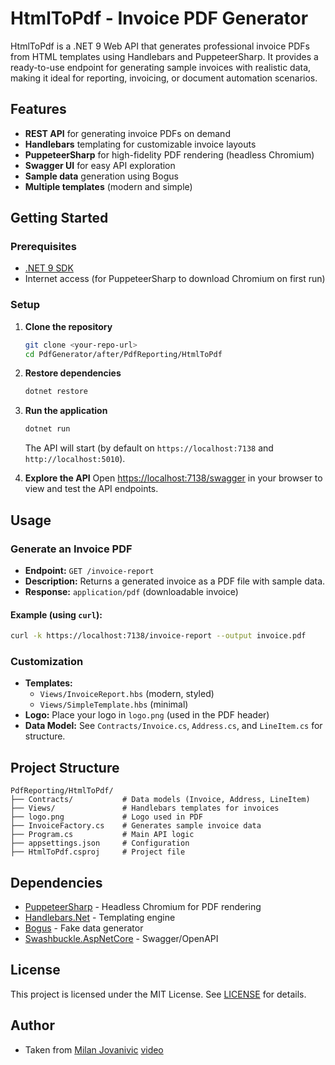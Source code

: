 # HtmlToPdf - Invoice PDF Generator

HtmlToPdf is a .NET 9 Web API that generates professional invoice PDFs from HTML templates using Handlebars and PuppeteerSharp. It provides a ready-to-use endpoint for generating sample invoices with realistic data, making it ideal for reporting, invoicing, or document automation scenarios.

## Features

- **REST API** for generating invoice PDFs on demand
- **Handlebars** templating for customizable invoice layouts
- **PuppeteerSharp** for high-fidelity PDF rendering (headless Chromium)
- **Swagger UI** for easy API exploration
- **Sample data** generation using Bogus
- **Multiple templates** (modern and simple)

## Getting Started

### Prerequisites

- [.NET 9 SDK](https://dotnet.microsoft.com/en-us/download/dotnet/9.0)
- Internet access (for PuppeteerSharp to download Chromium on first run)

### Setup

1. **Clone the repository**
   ```sh
   git clone <your-repo-url>
   cd PdfGenerator/after/PdfReporting/HtmlToPdf
   ```
2. **Restore dependencies**
   ```sh
   dotnet restore
   ```
3. **Run the application**

   ```sh
   dotnet run
   ```

   The API will start (by default on `https://localhost:7138` and `http://localhost:5010`).

4. **Explore the API**
   Open [https://localhost:7138/swagger](https://localhost:7138/swagger) in your browser to view and test the API endpoints.

## Usage

### Generate an Invoice PDF

- **Endpoint:** `GET /invoice-report`
- **Description:** Returns a generated invoice as a PDF file with sample data.
- **Response:** `application/pdf` (downloadable invoice)

#### Example (using `curl`):

```sh
curl -k https://localhost:7138/invoice-report --output invoice.pdf
```

### Customization

- **Templates:**
  - `Views/InvoiceReport.hbs` (modern, styled)
  - `Views/SimpleTemplate.hbs` (minimal)
- **Logo:** Place your logo in `logo.png` (used in the PDF header)
- **Data Model:** See `Contracts/Invoice.cs`, `Address.cs`, and `LineItem.cs` for structure.

## Project Structure

```
PdfReporting/HtmlToPdf/
├── Contracts/           # Data models (Invoice, Address, LineItem)
├── Views/               # Handlebars templates for invoices
├── logo.png             # Logo used in PDF
├── InvoiceFactory.cs    # Generates sample invoice data
├── Program.cs           # Main API logic
├── appsettings.json     # Configuration
├── HtmlToPdf.csproj     # Project file
```

## Dependencies

- [PuppeteerSharp](https://github.com/hardkoded/puppeteer-sharp) - Headless Chromium for PDF rendering
- [Handlebars.Net](https://github.com/Handlebars-Net/Handlebars.Net) - Templating engine
- [Bogus](https://github.com/bchavez/Bogus) - Fake data generator
- [Swashbuckle.AspNetCore](https://github.com/domaindrivendev/Swashbuckle.AspNetCore) - Swagger/OpenAPI

## License

This project is licensed under the MIT License. See [LICENSE](../LICENSE) for details.

## Author

- Taken from [Milan Jovanivic](mailto:your.email@example.com) [video](https://www.youtube.com/watch?v=XkhQLnO6v-Y)
